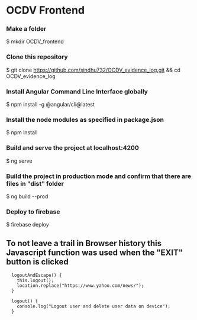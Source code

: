 # OCDV Frontend

### Make a folder 
$ mkdir OCDV_frontend

### Clone this repository
$ git clone https://github.com/sindhu732/OCDV_evidence_log.git && cd OCDV_evidence_log

### Install Angular Command Line Interface globally
$ npm install -g @angular/cli@latest

### Install the node modules as specified in package.json
$ npm install

### Build and serve the project at localhost:4200
$ ng serve

### Build the project in production mode and confirm that there are files in "dist" folder
$ ng build --prod

### Deploy to firebase 
$ firebase deploy

## To not leave a trail in Browser history this Javascript function was used when the "EXIT" button is clicked
  
```  
  logoutAndEscape() {
    this.logout();
    location.replace("https://www.yahoo.com/news/");
  }

  logout() {
    console.log("Logout user and delete user data on device");
  } 
```
